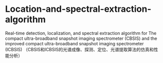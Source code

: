 # Location-and-spectral-extraction-algorithm
Real-time detection, localization, and spectral extraction algorithm for The compact ultra-broadband snapshot imaging spectrometer (CBSIS) and the improved compact ultra-broadband snapshot imaging spectrometer (ICBSIS)
（CBSIS和ICBSIS的光谱成像、探测、定位、光谱提取算法的仿真和性能分析）
